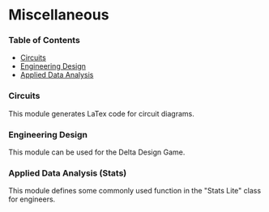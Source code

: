 # Miscellaneous

### Table of Contents
* [Circuits](#circuits)
* [Engineering Design](#engineering-design)
* [Applied Data Analysis](#applied-data-analysis-(stats))

### Circuits

This module generates LaTex code for circuit diagrams.

### Engineering Design

This module can be used for the Delta Design Game.

### Applied Data Analysis (Stats)

This module defines some commonly used function in the "Stats Lite" class for engineers.
